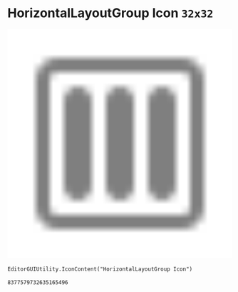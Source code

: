 # HorizontalLayoutGroup Icon `32x32`
<img src="/img/HorizontalLayoutGroup%20Icon.png" width=512 height=512>

``` CSharp
EditorGUIUtility.IconContent("HorizontalLayoutGroup Icon")
```
```
8377579732635165496
```
